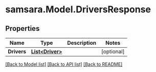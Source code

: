 # samsara.Model.DriversResponse
## Properties

Name | Type | Description | Notes
------------ | ------------- | ------------- | -------------
**Drivers** | [**List&lt;Driver&gt;**](Driver.md) |  | [optional] 

[[Back to Model list]](../README.md#documentation-for-models) [[Back to API list]](../README.md#documentation-for-api-endpoints) [[Back to README]](../README.md)

